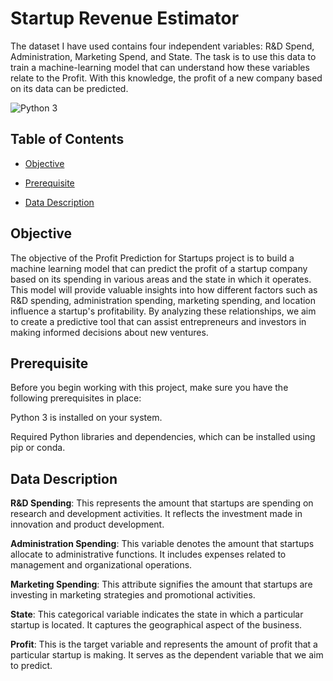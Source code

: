 # Startup Revenue Estimator

The dataset I have used contains four independent variables: R&amp;D Spend, Administration, Marketing Spend, and State. The task is to use this data to train a machine-learning model that can understand how these variables relate to the Profit. With this knowledge, the profit of a new company based on its data can be predicted.

![Python 3](https://img.shields.io/badge/Python-3-blue.svg)

## Table of Contents

- [Objective](#Objective)

- [Prerequisite](#Prerequisite)

- [Data Description](#Data-Description)


## Objective 

The objective of the Profit Prediction for Startups project is to build a machine learning model that can predict the profit of a startup company based on its spending in various areas and the state in which it operates. This model will provide valuable insights into how different factors such as R&D spending, administration spending, marketing spending, and location influence a startup's profitability. By analyzing these relationships, we aim to create a predictive tool that can assist entrepreneurs and investors in making informed decisions about new ventures.

## Prerequisite 

Before you begin working with this project, make sure you have the following prerequisites in place:

Python 3 is installed on your system.

Required Python libraries and dependencies, which can be installed using pip or conda. 

## Data Description

**R&D Spending**: This represents the amount that startups are spending on research and development activities. It reflects the investment made in innovation and product development.

**Administration Spending**: This variable denotes the amount that startups allocate to administrative functions. It includes expenses related to management and organizational operations.

**Marketing Spending**: This attribute signifies the amount that startups are investing in marketing strategies and promotional activities.

**State**: This categorical variable indicates the state in which a particular startup is located. It captures the geographical aspect of the business.

**Profit**: This is the target variable and represents the amount of profit that a particular startup is making. It serves as the dependent variable that we aim to predict.

